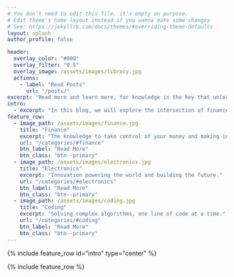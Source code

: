 ```yaml
---
# You don't need to edit this file, it's empty on purpose.
# Edit theme's home layout instead if you wanna make some changes
# See: https://jekyllrb.com/docs/themes/#overriding-theme-defaults
layout: splash
author_profile: false

header:
  overlay_color: "#000"
  overlay_filter: "0.5"
  overlay_image: /assets/images/library.jpg
  actions:
    - label: "Read Posts"
      url: "/posts/"
excerpt: "Read more and learn more, for knowledge is the key that unlocks the doors of opportunity, illuminates the path to success, and empowers you to navigate life's challenges."
intro: 
  - excerpt: "In this blog, we will explore the intersection of finance, electronics engineering, and computer science, and examine how these fields can work together to create new opportunities and drive positive change."
feature_row:
  - image_path: /assets/images/finance.jpg
    title: "Finance"
    excerpt: "The knowledge to take control of your money and making informed choices."
    url: "/categories/#finance"
    btn_label: "Read More"
    btn_class: "btn--primary"
  - image_path: /assets/images/electronics.jpg
    title: "Electronics"
    excerpt: "Innovation powering the world and building the future."
    url: "/categories/#electronics"
    btn_label: "Read More"
    btn_class: "btn--primary"
  - image_path: /assets/images/coding.jpg
    title: "Coding"
    excerpt: "Solving complex algorithms, one line of code at a time."
    url: "/categories/#coding"
    btn_label: "Read More"
    btn_class: "btn--primary"
---
```


{% include feature_row id="intro" type="center" %}

{% include feature_row %}